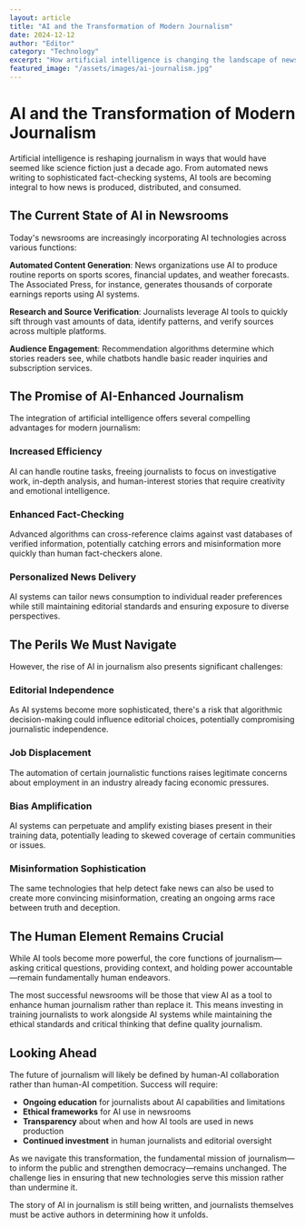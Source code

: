 ```yaml
---
layout: article
title: "AI and the Transformation of Modern Journalism"
date: 2024-12-12
author: "Editor"
category: "Technology"
excerpt: "How artificial intelligence is changing the landscape of news reporting, fact-checking, and media consumption. A critical examination of both the promises and perils of automated journalism."
featured_image: "/assets/images/ai-journalism.jpg"
---
```


# AI and the Transformation of Modern Journalism

Artificial intelligence is reshaping journalism in ways that would have seemed like science fiction just a decade ago. From automated news writing to sophisticated fact-checking systems, AI tools are becoming integral to how news is produced, distributed, and consumed.

## The Current State of AI in Newsrooms

Today's newsrooms are increasingly incorporating AI technologies across various functions:

**Automated Content Generation**: News organizations use AI to produce routine reports on sports scores, financial updates, and weather forecasts. The Associated Press, for instance, generates thousands of corporate earnings reports using AI systems.

**Research and Source Verification**: Journalists leverage AI tools to quickly sift through vast amounts of data, identify patterns, and verify sources across multiple platforms.

**Audience Engagement**: Recommendation algorithms determine which stories readers see, while chatbots handle basic reader inquiries and subscription services.

## The Promise of AI-Enhanced Journalism

The integration of artificial intelligence offers several compelling advantages for modern journalism:

### Increased Efficiency
AI can handle routine tasks, freeing journalists to focus on investigative work, in-depth analysis, and human-interest stories that require creativity and emotional intelligence.

### Enhanced Fact-Checking
Advanced algorithms can cross-reference claims against vast databases of verified information, potentially catching errors and misinformation more quickly than human fact-checkers alone.

### Personalized News Delivery
AI systems can tailor news consumption to individual reader preferences while still maintaining editorial standards and ensuring exposure to diverse perspectives.

## The Perils We Must Navigate

However, the rise of AI in journalism also presents significant challenges:

### Editorial Independence
As AI systems become more sophisticated, there's a risk that algorithmic decision-making could influence editorial choices, potentially compromising journalistic independence.

### Job Displacement
The automation of certain journalistic functions raises legitimate concerns about employment in an industry already facing economic pressures.

### Bias Amplification
AI systems can perpetuate and amplify existing biases present in their training data, potentially leading to skewed coverage of certain communities or issues.

### Misinformation Sophistication
The same technologies that help detect fake news can also be used to create more convincing misinformation, creating an ongoing arms race between truth and deception.

## The Human Element Remains Crucial

While AI tools become more powerful, the core functions of journalism—asking critical questions, providing context, and holding power accountable—remain fundamentally human endeavors.

The most successful newsrooms will be those that view AI as a tool to enhance human journalism rather than replace it. This means investing in training journalists to work alongside AI systems while maintaining the ethical standards and critical thinking that define quality journalism.

## Looking Ahead

The future of journalism will likely be defined by human-AI collaboration rather than human-AI competition. Success will require:

- **Ongoing education** for journalists about AI capabilities and limitations
- **Ethical frameworks** for AI use in newsrooms
- **Transparency** about when and how AI tools are used in news production
- **Continued investment** in human journalists and editorial oversight

As we navigate this transformation, the fundamental mission of journalism—to inform the public and strengthen democracy—remains unchanged. The challenge lies in ensuring that new technologies serve this mission rather than undermine it.

The story of AI in journalism is still being written, and journalists themselves must be active authors in determining how it unfolds.

